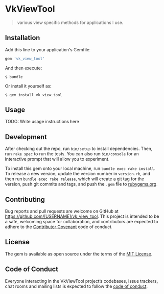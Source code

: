 # VkViewTool
> various view specific methods for applications I use.

## Installation

Add this line to your application's Gemfile:

```ruby
gem 'vk_view_tool'
```

And then execute:

    $ bundle

Or install it yourself as:

    $ gem install vk_view_tool

## Usage

TODO: Write usage instructions here

## Development

After checking out the repo, run `bin/setup` to install dependencies. Then, run `rake spec` to run the tests. You can also run `bin/console` for an interactive prompt that will allow you to experiment.

To install this gem onto your local machine, run `bundle exec rake install`. To release a new version, update the version number in `version.rb`, and then run `bundle exec rake release`, which will create a git tag for the version, push git commits and tags, and push the `.gem` file to [rubygems.org](https://rubygems.org).

## Contributing

Bug reports and pull requests are welcome on GitHub at https://github.com/[USERNAME]/vk_view_tool. This project is intended to be a safe, welcoming space for collaboration, and contributors are expected to adhere to the [Contributor Covenant](http://contributor-covenant.org) code of conduct.

## License

The gem is available as open source under the terms of the [MIT License](https://opensource.org/licenses/MIT).

## Code of Conduct

Everyone interacting in the VkViewTool project’s codebases, issue trackers, chat rooms and mailing lists is expected to follow the [code of conduct](https://github.com/[USERNAME]/vk_view_tool/blob/master/CODE_OF_CONDUCT.md).
